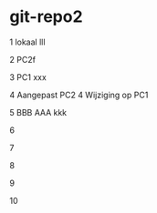 # git-repo2

1 lokaal lll

2 PC2f

3 PC1 xxx

4 Aangepast PC2
4 Wijziging op PC1

5 BBB AAA kkk

6

7

8

9

10
